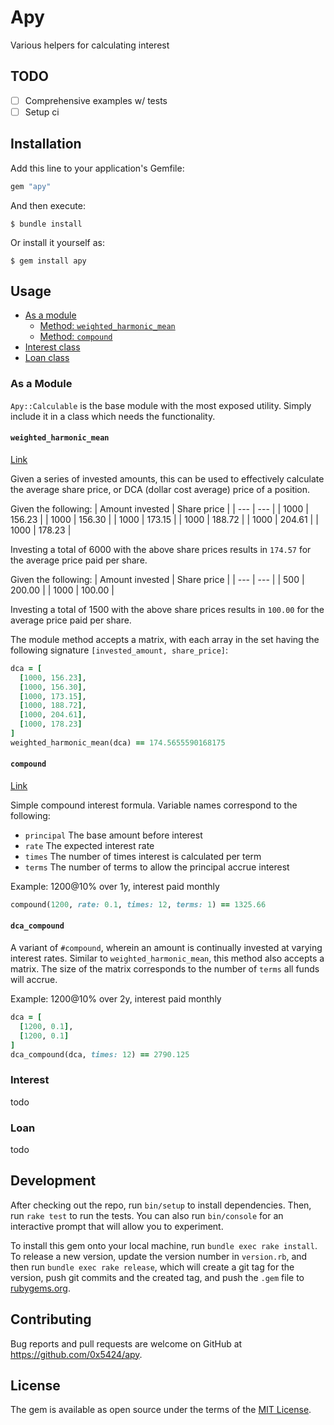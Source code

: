 # Apy

Various helpers for calculating interest

## TODO
- [ ] Comprehensive examples w/ tests
- [ ] Setup ci

## Installation

Add this line to your application's Gemfile:

```ruby
gem "apy"
```

And then execute:

    $ bundle install

Or install it yourself as:

    $ gem install apy

## Usage

- [As a module](#as-a-module)
  - [Method: `weighted_harmonic_mean`](#weighted-harmonic-mean)
  - [Method: `compound`](#compound)
- [Interest class](#interest)
- [Loan class](#loan)


### As a Module
`Apy::Calculable` is the base module with the most exposed utility. Simply include it in a class which needs the functionality.

#### `weighted_harmonic_mean`
[Link](https://www.investopedia.com/terms/h/harmonicaverage.asp#mntl-sc-block_1-0-9)

Given a series of invested amounts, this can be used to effectively calculate the average share price, or DCA (dollar cost average) price of a position.

Given the following:
| Amount invested | Share price |
| --- | --- |
| 1000 | 156.23 |
| 1000 | 156.30 |
| 1000 | 173.15 |
| 1000 | 188.72 |
| 1000 | 204.61 |
| 1000 | 178.23 |

Investing a total of 6000 with the above share prices results in `174.57` for the average price paid per share.

Given the following:
| Amount invested | Share price |
| --- | --- |
| 500 | 200.00 |
| 1000 | 100.00 |

Investing a total of 1500 with the above share prices results in `100.00` for the average price paid per share.

The module method accepts a matrix, with each array in the set having the following signature `[invested_amount, share_price]`:
```ruby
dca = [
  [1000, 156.23],
  [1000, 156.30],
  [1000, 173.15],
  [1000, 188.72],
  [1000, 204.61],
  [1000, 178.23]
]
weighted_harmonic_mean(dca) == 174.5655590168175
```

#### `compound`
[Link](https://www.thecalculatorsite.com/articles/finance/compound-interest-formula.php)

Simple compound interest formula. Variable names correspond to the following:
- `principal` The base amount before interest
- `rate` The expected interest rate
- `times` The number of times interest is calculated per term
- `terms` The number of terms to allow the principal accrue interest

Example: 1200@10% over 1y, interest paid monthly
```ruby
compound(1200, rate: 0.1, times: 12, terms: 1) == 1325.66
```

#### `dca_compound`
A variant of `#compound`, wherein an amount is continually invested at varying interest rates. Similar to `weighted_harmonic_mean`, this method also accepts a matrix. The size of the matrix corresponds to the number of `terms` all funds will accrue.

Example: 1200@10% over 2y, interest paid monthly
```ruby
dca = [
  [1200, 0.1],
  [1200, 0.1]
]
dca_compound(dca, times: 12) == 2790.125
```

### Interest
todo

### Loan
todo

## Development

After checking out the repo, run `bin/setup` to install dependencies. Then, run `rake test` to run the tests. You can also run `bin/console` for an interactive prompt that will allow you to experiment.

To install this gem onto your local machine, run `bundle exec rake install`. To release a new version, update the version number in `version.rb`, and then run `bundle exec rake release`, which will create a git tag for the version, push git commits and the created tag, and push the `.gem` file to [rubygems.org](https://rubygems.org).

## Contributing

Bug reports and pull requests are welcome on GitHub at https://github.com/0x5424/apy.

## License

The gem is available as open source under the terms of the [MIT License](https://opensource.org/licenses/MIT).
